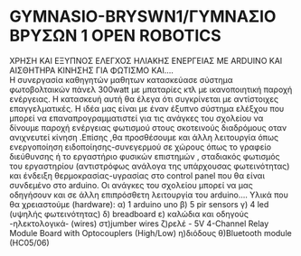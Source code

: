 # GYMNASIO-BRYSWN1/ΓΥΜΝΑΣΙΟ ΒΡΥΣΩΝ 1 OPEN ROBOTICS
ΧΡΗΣΗ ΚΑΙ ΕΞΥΠΝΟΣ ΕΛΕΓΧΟΣ ΗΛΙΑΚΗΣ ΕΝΕΡΓΕΙΑΣ ΜΕ ARDUINO ΚΑΙ ΑΙΣΘΗΤΗΡΑ ΚΙΝΗΣΗΣ ΓΙΑ ΦΩΤΙΣΜΟ KAI....                                           
Η συνεργασία καθηγητών μαθητων κατασκεύασε σύστημα φωτοβολταικών πάνελ 300watt με μπαταρίες κτλ με ικανοποιητική παροχή ενέργειας.        Η κατασκευή αυτή θα έλεγα ότι συγκρίνεται με αντίστοιχες επαγγελματικές.
Η ιδέα μας είναι με έναν έξυπνο σύστημα ελέξχου που μπορεί να επαναπρογραμματιστεί για τις ανάγκες του σχολείου να δίνουμε παροχή ενέργειας φωτισμού στους σκοτεινούς διαδρόμους οταν ανιχνευτεί κίνηση .Επίσης ,θα προσθέσουμε και άλλη λειτουργία όπως ενεργοποίηση ειδοποίησης-συνεγερμού σε χώρους όπως το γραφείο διεύθυνσης ή το εργαστήριο φυσικών επιστημών , σταδιακός φωτισμός του εργαστηρίου (αντιστρόφως ανάλογα της υπάρχουσας φωτεινότητας) και ένδειξη θερμοκρασίας-υγρασίας στο control panel που θα είναι συνδεμένο στο arduino.
Οι ανάγκες του σχολείου μπορεί να μας οδηγήσουν και σε άλλη επιπρόσθετη λειτουργία του arduino....
Υλικά που θα χρειαστούμε (hardware):
α) 1 arduino uno
β) 5 pir sensors
γ) 4 led (υψηλής φωτεινότητας)
δ) breadboard 
ε) καλώδια και οδηγούς -ηλεκτολογικά- (wires)
στ)jumber wires
ζ)ρελέ - 5V 4-Channel Relay Module Board with Optocouplers (High/Low)
η)διόδους 
θ)Bluetooth module (HC05/06)
